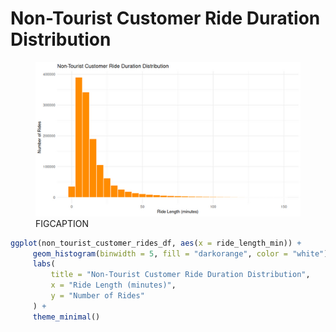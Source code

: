 # Non-Tourist Customer Ride Duration Distribution

<figure class="float-right">
  <a href="../images/Non-Tourist_Customer_Ride_Duration_Distribution.png" target="_blank" title="Select image to open full sized chart">
  <img src="../images/thumbnails/Non-Tourist_Customer_Ride_Duration_Distribution.png" alt="ALT_TEXT">
  </a>
  <figcaption>
  FIGCAPTION
  </figcaption>
</figure>



```R
ggplot(non_tourist_customer_rides_df, aes(x = ride_length_min)) +
     geom_histogram(binwidth = 5, fill = "darkorange", color = "white") +
     labs(
         title = "Non-Tourist Customer Ride Duration Distribution",
         x = "Ride Length (minutes)",
         y = "Number of Rides"
     ) +
     theme_minimal()
```
